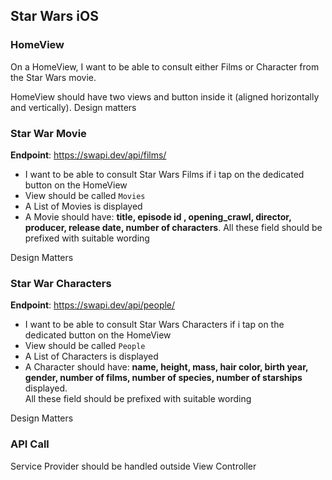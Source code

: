## Star Wars iOS


### HomeView
On a HomeView,  I want to be able to consult either Films or Character from the Star Wars movie.

HomeView should have two views and button inside it (aligned horizontally and vertically). 
Design matters

### Star War Movie

**Endpoint**: https://swapi.dev/api/films/

- I want to be able to consult Star Wars Films if i tap on the dedicated button on the HomeView
- View should be called `Movies`
- A List of Movies is displayed
- A Movie should have: **title, episode id , opening_crawl, director,  producer, release date, number of characters**. 
All these field should be prefixed with suitable wording

Design Matters

### Star War Characters

**Endpoint**: https://swapi.dev/api/people/

- I want to be able to consult Star Wars Characters if i tap on the dedicated button on the HomeView 
- View should be called `People`
- A List of Characters is displayed
- A Character should have: **name, height, mass, hair color, birth year, gender, number of films, number of species, number of starships** displayed.  
All these field should be prefixed with suitable wording

Design Matters

### API Call
Service Provider should be handled outside View Controller

